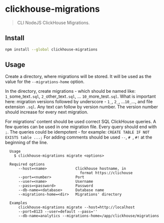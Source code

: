 
# clickhouse-migrations

> CLI NodeJS ClickHouse Migrations.

## Install

```sh
npm install --global clickhouse-migrations
```

## Usage

Create a directory, where migrations will be stored. It will be used as the value for the `--migrations-home` option.

In the directory, create migrations - which should be named like: `1_`some_text`.sql`, `2_`other_text`.sql`, ... `10_`more_test`.sql`. What is important here: migration versions followed by underscore - `1_`, `2_`, ...`10_`..., and file extension `.sql`. Any text can follow by version number. The version number should increase for every next migration.

For migrations' content should be used correct SQL ClickHouse queries. A few queries can be used in one migration file. Every query should end with `;`. The queries could be idempotent - for example: `CREATE TABLE IF NOT EXISTS table ...;` For adding comments should be used `--`, `# `, `#!` at the beginning of the line.

```
  Usage
    $ clickhouse-migrations migrate <options>

  Required options
      --host=<name>             Clickhouse hostname, in 
                                  format https://clichouse
      --port=<number>           Port
      --user=<name>             Username
      --pass=<password>         Password
      --db-name=<database>      Database name
      --migrations-home=<dir>   Migrations' directory

  Examples
      clickhouse-migrations migrate --host=http://localhost 
      --port=8123 --user=default --pass='' 
      --db-name=analytics --migrations-home=/app/clickhouse/migrations

```
